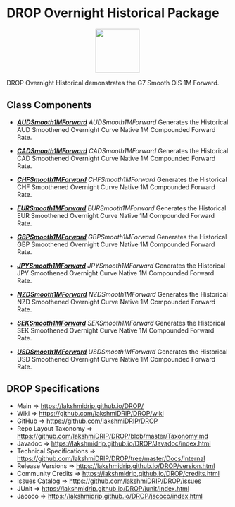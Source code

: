 # DROP Overnight Historical Package

<p align="center"><img src="https://github.com/lakshmiDRIP/DROP/blob/master/DRIP_Logo.gif?raw=true" width="100"></p>

DROP Overnight Historical demonstrates the G7 Smooth OIS 1M Forward.


## Class Components

 * [***AUDSmooth1MForward***](https://github.com/lakshmiDRIP/DROP/tree/master/src/main/java/org/drip/sample/overnighthistorical/AUDSmooth1MForward.java)
 <i>AUDSmooth1MForward</i> Generates the Historical AUD Smoothened Overnight Curve Native 1M Compounded Forward Rate.

 * [***CADSmooth1MForward***](https://github.com/lakshmiDRIP/DROP/tree/master/src/main/java/org/drip/sample/overnighthistorical/CADSmooth1MForward.java)
 <i>CADSmooth1MForward</i> Generates the Historical CAD Smoothened Overnight Curve Native 1M Compounded Forward Rate.

 * [***CHFSmooth1MForward***](https://github.com/lakshmiDRIP/DROP/tree/master/src/main/java/org/drip/sample/overnighthistorical/CHFSmooth1MForward.java)
 <i>CHFSmooth1MForward</i> Generates the Historical CHF Smoothened Overnight Curve Native 1M Compounded Forward Rate.

 * [***EURSmooth1MForward***](https://github.com/lakshmiDRIP/DROP/tree/master/src/main/java/org/drip/sample/overnighthistorical/EURSmooth1MForward.java)
 <i>EURSmooth1MForward</i> Generates the Historical EUR Smoothened Overnight Curve Native 1M Compounded Forward Rate.

 * [***GBPSmooth1MForward***](https://github.com/lakshmiDRIP/DROP/tree/master/src/main/java/org/drip/sample/overnighthistorical/GBPSmooth1MForward.java)
 <i>GBPSmooth1MForward</i> Generates the Historical GBP Smoothened Overnight Curve Native 1M Compounded Forward Rate.

 * [***JPYSmooth1MForward***](https://github.com/lakshmiDRIP/DROP/tree/master/src/main/java/org/drip/sample/overnighthistorical/JPYSmooth1MForward.java)
 <i>JPYSmooth1MForward</i> Generates the Historical JPY Smoothened Overnight Curve Native 1M Compounded Forward Rate.

 * [***NZDSmooth1MForward***](https://github.com/lakshmiDRIP/DROP/tree/master/src/main/java/org/drip/sample/overnighthistorical/NZDSmooth1MForward.java)
 <i>NZDSmooth1MForward</i> Generates the Historical NZD Smoothened Overnight Curve Native 1M Compounded Forward Rate.

 * [***SEKSmooth1MForward***](https://github.com/lakshmiDRIP/DROP/tree/master/src/main/java/org/drip/sample/overnighthistorical/SEKSmooth1MForward.java)
 <i>SEKSmooth1MForward</i> Generates the Historical SEK Smoothened Overnight Curve Native 1M Compounded Forward Rate.

 * [***USDSmooth1MForward***](https://github.com/lakshmiDRIP/DROP/tree/master/src/main/java/org/drip/sample/overnighthistorical/USDSmooth1MForward.java)
 <i>USDSmooth1MForward</i> Generates the Historical USD Smoothened Overnight Curve Native 1M Compounded Forward Rate.


## DROP Specifications

 * Main                     => https://lakshmidrip.github.io/DROP/
 * Wiki                     => https://github.com/lakshmiDRIP/DROP/wiki
 * GitHub                   => https://github.com/lakshmiDRIP/DROP
 * Repo Layout Taxonomy     => https://github.com/lakshmiDRIP/DROP/blob/master/Taxonomy.md
 * Javadoc                  => https://lakshmidrip.github.io/DROP/Javadoc/index.html
 * Technical Specifications => https://github.com/lakshmiDRIP/DROP/tree/master/Docs/Internal
 * Release Versions         => https://lakshmidrip.github.io/DROP/version.html
 * Community Credits        => https://lakshmidrip.github.io/DROP/credits.html
 * Issues Catalog           => https://github.com/lakshmiDRIP/DROP/issues
 * JUnit                    => https://lakshmidrip.github.io/DROP/junit/index.html
 * Jacoco                   => https://lakshmidrip.github.io/DROP/jacoco/index.html
